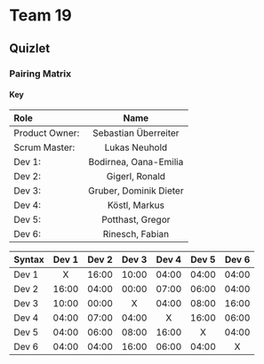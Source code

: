 # Team 19

## Quizlet

### Pairing Matrix

#### Key

| Role            | Name                    |
| :---            |    :----:               |
| Product Owner:  | Sebastian Überreiter    |
| Scrum Master:   | Lukas Neuhold           |
| Dev 1:          | Bodirnea, Oana-Emilia   |
| Dev 2:          | Gigerl, Ronald          |
| Dev 3:          | Gruber, Dominik Dieter  |
| Dev 4:          | Köstl, Markus           |
| Dev 5:          | Potthast, Gregor        |
| Dev 6:          | Rinesch, Fabian         |

| Syntax      | Dev 1       | Dev 2       | Dev 3       | Dev 4       | Dev 5       | Dev 6       |
| :---        |    :----:   |    :----:   |    :----:   |    :----:   |    :----:   |    :----:   |
| Dev 1       | X           | 16:00       | 10:00       | 04:00       | 04:00       | 04:00       |
| Dev 2       | 16:00       | 04:00       | 00:00       | 07:00       | 06:00       | 04:00       |
| Dev 3       | 10:00       | 00:00       | X           | 04:00       | 08:00       | 16:00       |
| Dev 4       | 04:00       | 07:00       | 04:00       | X           | 16:00       | 06:00       |
| Dev 5       | 04:00       | 06:00       | 08:00       | 16:00       | X           | 04:00       |
| Dev 6       | 04:00       | 04:00       | 16:00       | 06:00       | 04:00       | X           |
